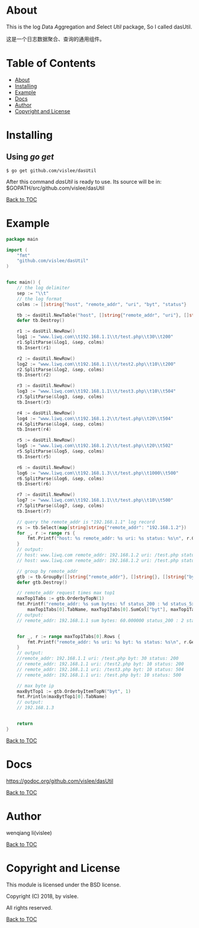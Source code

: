 About
=====

This is the log *D*ata *A*ggregation and *S*elect *Util* package, So I called dasUtil.

这是一个日志数据聚合、查询的通用组件。


Table of Contents
=================
* [About](#about)
* [Installing](#installing)
* [Example](#example)
* [Docs](#docs)
* [Author](#author)
* [Copyright and License](#copyright-and-license)

Installing
==========

Using *go get*
-------------

    $ go get github.com/vislee/dasUtil

After this command *dasUtil* is ready to use. Its source will be in:
    $GOPATH/src/github.com/vislee/dasUtil

[Back to TOC](#table-of-contents)


Example
=======

```go
package main

import (
    "fmt"
    "github.com/vislee/dasUtil"
)


func main() {
    // the log delimiter
    sep := "\\t"
    // the log format
    colms := []string{"host", "remote_addr", "uri", "byt", "status"}

    tb := dasUtil.NewTable("host", []string{"remote_addr", "uri"}, []string{}, nil)
    defer tb.Destroy()

    r1 := dasUtil.NewRow()
    log1 := "www.liwq.com\\t192.168.1.1\\t/test.php\\t30\\t200"
    r1.SplitParse(&log1, &sep, colms)
    tb.Insert(r1)

    r2 := dasUtil.NewRow()
    log2 := "www.liwq.com\\t192.168.1.1\\t/test2.php\\t10\\t200"
    r2.SplitParse(&log2, &sep, colms)
    tb.Insert(r2)

    r3 := dasUtil.NewRow()
    log3 := "www.liwq.com\\t192.168.1.1\\t/test3.php\\t10\\t504"
    r3.SplitParse(&log3, &sep, colms)
    tb.Insert(r3)

    r4 := dasUtil.NewRow()
    log4 := "www.liwq.com\\t192.168.1.2\\t/test.php\\t20\\t504"
    r4.SplitParse(&log4, &sep, colms)
    tb.Insert(r4)

    r5 := dasUtil.NewRow()
    log5 := "www.liwq.com\\t192.168.1.2\\t/test.php\\t20\\t502"
    r5.SplitParse(&log5, &sep, colms)
    tb.Insert(r5)

    r6 := dasUtil.NewRow()
    log6 := "www.liwq.com\\t192.168.1.3\\t/test.php\\t1000\\t500"
    r6.SplitParse(&log6, &sep, colms)
    tb.Insert(r6)

    r7 := dasUtil.NewRow()
    log7 := "www.liwq.com\\t192.168.1.1\\t/test.php\\t10\\t500"
    r7.SplitParse(&log7, &sep, colms)
    tb.Insert(r7)

    // query the remote_addr is "192.168.1.1" log record
    rs := tb.Select(map[string]string{"remote_addr": "192.168.1.2"})
    for _, r := range rs {
        fmt.Printf("host: %s remote_addr: %s uri: %s status: %s\n", r.GetNull("host"), r.GetNull("remote_addr"), r.GetNull("uri"), r.GetNull("status"))
    }
    // output:
    // host: www.liwq.com remote_addr: 192.168.1.2 uri: /test.php status: 504
    // host: www.liwq.com remote_addr: 192.168.1.2 uri: /test.php status: 502

    // group by remote_addr
    gtb := tb.GroupBy([]string{"remote_addr"}, []string{}, []string{"byt"}, map[string][]string{"status": []string{"200", "5xx"}})
    defer gtb.Destroy()

    // remote_addr request times max top1
    maxTop1Tabs := gtb.OrderbyTopN(1)
    fmt.Printf("remote_addr: %s sum bytes: %f status_200 : %d status_5xx: %d\n",
        maxTop1Tabs[0].TabName, maxTop1Tabs[0].SumCol["byt"], maxTop1Tabs[0].CountCol["status:200"], maxTop1Tabs[0].CountCol["status:5xx"])
    // output:
    // remote_addr: 192.168.1.1 sum bytes: 60.000000 status_200 : 2 status_5xx: 2


    for _, r := range maxTop1Tabs[0].Rows {
        fmt.Printf("remote_addr: %s uri: %s byt: %s status: %s\n", r.GetNull("remote_addr"), r.GetNull("uri"), r.GetNull("byt"), r.GetNull("status"))
    }
    // output:
    //remote_addr: 192.168.1.1 uri: /test.php byt: 30 status: 200
    // remote_addr: 192.168.1.1 uri: /test2.php byt: 10 status: 200
    // remote_addr: 192.168.1.1 uri: /test3.php byt: 10 status: 504
    // remote_addr: 192.168.1.1 uri: /test.php byt: 10 status: 500

    // max byte ip
    maxBytTop1 := gtb.OrderbyItemTopN("byt", 1)
    fmt.Println(maxBytTop1[0].TabName)
    // output:
    // 192.168.1.3


    return
}

```


[Back to TOC](#table-of-contents)

Docs
====

https://godoc.org/github.com/vislee/dasUtil


[Back to TOC](#table-of-contents)


Author
======

wenqiang li(vislee)

[Back to TOC](#table-of-contents)


Copyright and License
=====================

This module is licensed under the BSD license.

Copyright (C) 2018, by vislee.

All rights reserved.

[Back to TOC](#table-of-contents)
